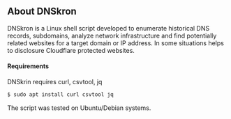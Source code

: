 ## About DNSkron

DNSkron is a Linux shell script developed to enumerate historical DNS records, subdomains, analyze network infrastructure and find potentially related websites for a target domain or IP address. In some situations helps to disclosure Cloudflare protected websites. 

#### Requirements

DNSkrin requires curl, csvtool, jq

```sh
$ sudo apt install curl csvtool jq
```

The script was tested on Ubuntu/Debian systems.
